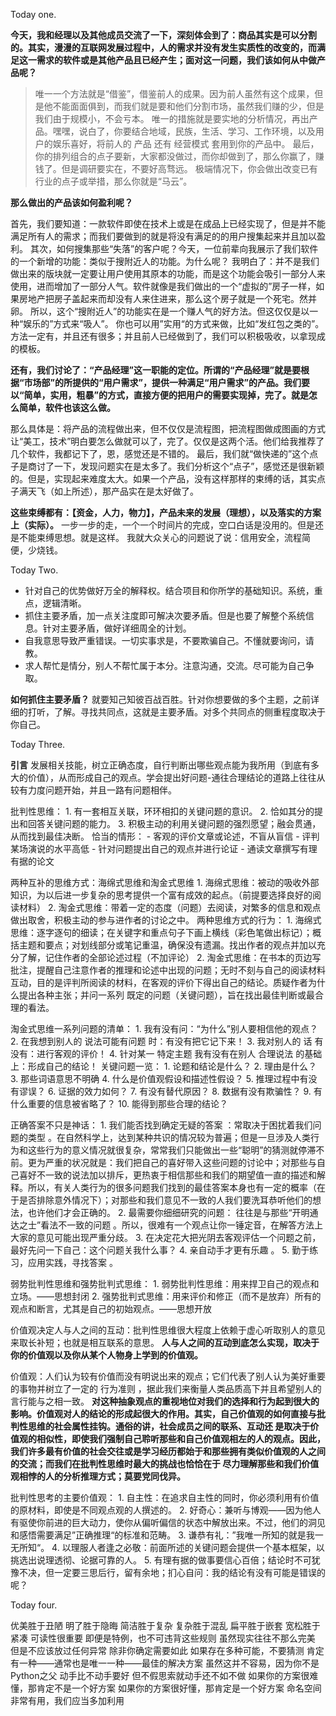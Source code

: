 Today
one.

**今天，我和经理以及其他成员交流了一下，深刻体会到了：商品其实是可以分割的。其实，漫漫的互联网发展过程中，人的需求并没有发生实质性的改变的，而满足这一需求的软件或是其他产品且已经产生；面对这一问题，我们该如何从中做产品呢？**


> 唯一一个方法就是“借鉴”，借鉴前人的成果。因为前人虽然有这个成果，但是他不能面面俱到，而我们就是要和他们分割市场，虽然我们赚的少，但是我们由于规模小，不会亏本。
唯一的措施就是要实地的分析情况，再出产品。嘿嘿，说白了，你要结合地域，民族，生活、学习、工作环境，以及用户的娱乐喜好，将前人的 产品 还有 经营模式 套用到你的产品中。
最后，你的排列组合的点子要新，大家都没做过，而你却做到了，那么你赢了，赚钱了。但是调研要实在，不要好高骛远。
极端情况下，你会做出改变已有行业的点子或举措，那么你就是“马云”。

**那么做出的产品该如何盈利呢？**

首先，我们要知道：一款软件即使在技术上或是在成品上已经实现了，但是并不能满足所有人的需求；而我们要做到的就是将没有满足的的用户搜集起来并且加以盈利。
其次，如何搜集那些“失落”的客户呢？今天，一位前辈向我展示了我们软件的一个新增的功能：类似于搜附近人的功能。为什么呢？
我明白了：并不是我们做出来的版块就一定要让用户使用其原本的功能，而是这个功能会吸引一部分人来使用，进而增加了一部分人气。软件就像是我们做出的一个“虚拟的”房子一样，如果房地产把房子盖起来而却没有人来住进来，那么这个房子就是一个死宅。然并卵。
所以，这个“搜附近人”的功能实在是一个赚人气的好方法。但这仅仅是以一种“娱乐的”方式来“吸人”。
你也可以用”实用“的方式来做，比如“发红包之类的”。方法一定有，并且还有很多；并且前人已经做到了，我们可以积极吸收，以拿现成的模板。

**还有，我们讨论了：“产品经理”这一职能的定位。所谓的“产品经理”就是要根据“市场部”的所提供的“用户需求”，提供一种满足“用户需求”的产品。我们要以“简单，实用，粗暴”的方式，直接方便的把用户的需要实现掉，完了。就是怎么简单，软件也该这么做。**

那么具体是：将产品的流程做出来，但不仅仅是流程图，把流程图做成图画的方式让“美工，技术”明白要怎么做就可以了，完了。仅仅是这两个活。他们给我推荐了几个软件，我都记下了，恩，感觉还是不错的。
最后，我们就“做快递的”这个点子是商讨了一下，发现问题实在是太多了。我们分析这个“点子”，感觉还是很新颖的。但是，实现起来难度太大。如果一个产品，没有这样那样的束缚的话，其实点子满天飞（如上所述），那产品实在是太好做了。

**这些束缚都有：【资金，人力，物力】，产品未来的发展（理想），以及落实的方案上（实际）。**
一步一步的走，一个一个时间片的完成，空口白话是没用的。但是还是不能束缚思想。就是这样。
我就大众关心的问题说了说：信用安全，流程简便，少烧钱。

Today
Two.

- 针对自己的优势做好万全的解释权。结合项目和你所学的基础知识。系统，重点，逻辑清晰。
- 抓住主要矛盾，加一点关注度即可解决次要矛盾。但是也要了解整个系统信息。针对主要矛盾，做好详细周全的计划。
- 自我意思导致严重错误。一切实事求是，不要欺骗自己。不懂就要询问，请教。
- 求人帮忙是情分，别人不帮忙属于本分。注意沟通，交流。尽可能为自己争取。

**如何抓住主要矛盾？**
就要知己知彼百战百胜。针对你想要做的多个主题，之前详细的打听，了解。寻找共同点，这就是主要矛盾。对多个共同点的侧重程度取决于你自己。

Today
Three.

**引言**
发展相关技能，树立正确态度，自行判断出哪些观点能为我所用（到底有多大的价值），从而形成自己的观点。学会提出好问题-通往合理结论的道路上往往从较有力度问题开始，并且一路有问题相伴。

批判性思维：
    1. 有一套相互关联，环环相扣的关键问题的意识。
    2. 恰如其分的提出和回答关键问题的能力。
    3. 积极主动的利用关键问题的强烈愿望；融会贯通，从而找到最佳决断。
恰当的情形：
    - 客观的评价文章或论述，不盲从盲信
    - 评判某场演说的水平高低
    - 针对问题提出自己的观点并进行论证
    - 通读文章撰写有理有据的论文

两种互补的思维方式：海绵式思维和淘金式思维
    1. 海绵式思维：被动的吸收外部知识，为以后进一步复杂的思考提供一个富有成效的起点。（前提要选择良好的阅读材料）
    2. 淘金式思维：带着一定的态度（问题）去阅读，对繁多的信息和观点做出取舍，积极主动的参与进作者的讨论之中。
两种思维方式的行为：
    1. 海绵式思维：逐字逐句的细读；在关键字和重点句子下画上横线（彩色笔做出标记）；概括主题和要点；对划线部分或笔记重温，确保没有遗漏。找出作者的观点并加以充分了解，记住作者的全部论述过程（不加评论）
    2. 淘金式思维：在书本的页边写批注，提醒自己注意作者的推理和论述中出现的问题；无时不刻与自己的阅读材料互动，目的是评判所阅读的材料，在客观的评价下得出自己的结论。质疑作者为什么提出各种主张；并问一系列 既定的问题（关键问题），旨在找出最佳判断或最合理的看法。

淘金式思维一系列问题的清单：
    1. 我有没有问：“为什么”别人要相信他的观点？
    2. 在我想到别人的 说法可能有问题 时：有没有把它记下来！
    3. 我对别人的 话 有没有：进行客观的评价！
    4. 针对某一 特定主题 我有没有在别人 合理说法 的基础上：形成自己的结论！
关键问题一览：
    1. 论题和结论是什么？
    2. 理由是什么？
    3. 那些词语意思不明确
    4. 什么是价值观假设和描述性假设？
    5. 推理过程中有没有谬误？
    6. 证据的效力如何？
    7. 有没有替代原因？
    8. 数据有没有欺骗性？
    9. 有什么重要的信息被省略了？
    10. 能得到那些合理的结论？

正确答案不只是神话：
    1. 我们能否找到确定无疑的答案 ：常取决于困扰着我们问题的类型 。在自然科学上，达到某种共识的情况较为普遍；但是一旦涉及人类行为和这些行为的意义情况就很复杂，常常我们只能做出一些“聪明”的猜测就停滞不前。更为严重的状况就是：我们把自己的喜好带入这些问题的讨论中；对那些与自己喜好不一致的说法加以排斥，更热衷于相信那些和我们的期望值一直的描述和解释。所以，有关人类行为的很多问题我们找到的最佳答案本身也有一定的概率（在于是否排除意外情况下）；对那些和我们意见不一致的人我们要洗耳恭听他们的想法，也许他们才会正确的。
    2. 最需要你细细研究的问题： 往往是与那些“开明通达之士”看法不一致的问题 。所以，很难有一个观点让你一锤定音，在解答方法上大家的意见可能出现严重分歧。
    3. 在决定花大把光阴去客观评估一个问题之前，最好先问一下自己：这个问题关我什么事？
    4. 亲自动手才更有乐趣 。
    5. 勤于练习，应用实践，寻找答案 。

弱势批判性思维和强势批判式思维：
    1. 弱势批判性思维：用来捍卫自己的观点和立场。——思想封闭
    2. 强势批判式思维：用来评价和修正（而不是放弃）所有的观点和断言，尤其是自己的初始观点。——思想开放


价值观决定人与人之间的互动：批判性思维很大程度上依赖于虚心听取别人的意见来取长补短；也就是相互联系的意思。
**人与人之间的互动到底怎么实现，取决于你的价值观以及你从某个人物身上学到的价值观。**   
 
价值观：人们认为较有价值而没有明说出来的观点；它们代表了别人认为美好重要的事物并树立了一定的 行为准则 ，据此我们来衡量人类品质高下并且希望别人的言行能与之相一致。
**对这种抽象观点的重视地位对我们的选择和行为起到很大的影响。价值观对人的结论的形成起很大的作用。其实，自己价值观的如何直接与批判性思维的社会属性挂钩。通俗的讲，社会成员之间的联系、互动还     是取决于价值观的相似性，即使我们强制自己聆听那些和自己价值观相左的人的观点。因此，我们许多最有价值的社会交往或是学习经历都始于和那些拥有类似价值观的人之间的交流；而我们在批判性思维时最大的挑战也恰恰在于 尽力理解那些和我们价值观相悖的人的分析推理方式；莫要党同伐异。**    

批判性思考的主要价值观：
    1. 自主性：在追求自主性的同时，你必须利用有价值的原材料，即使是不同观点观的人撰述的。
    2. 好奇心：兼听与博观——因为他人有驱使你前进的巨大动力，使你从偏听偏信的状态中解放出来。不过，他们的洞见和感悟需要满足”正确推理“的标准和范畴。
    3. 谦恭有礼：”我唯一所知的就是我一无所知“。
    4. 以理服人者逢之必敬：前面所述的关键问题会提供一个基本框架，以挑选出说理透彻、论据可靠的人。
    5. 有理有据的做事要信心百倍；结论时不可犹豫不决，但一定要三思后行，留有余地；扪心自问：我的结论有没有可能是错误的呢？

Today
four.

  优美胜于丑陋
  明了胜于隐晦
  简洁胜于复杂
  复杂胜于混乱
  扁平胜于嵌套
  宽松胜于紧凑
  可读性很重要
  即便是特例，也不可违背这些规则
  虽然现实往往不那么完美 但是不应该放过任何异常 除非你确定需要如此
  如果存在多种可能，不要猜测
  肯定有一种——通常也是唯一一种——最佳的解决方案
  虽然这并不容易，因为你不是Python之父
  动手比不动手要好
  但不假思索就动手还不如不做
  如果你的方案很难懂，那肯定不是一个好方案
  如果你的方案很好懂，那肯定是一个好方案
  命名空间非常有用，我们应当多加利用    
    
